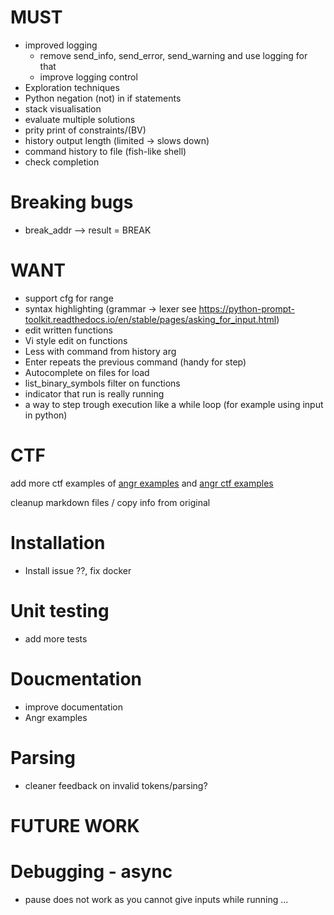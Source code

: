 # MUST
- improved logging 
    - remove send_info, send_error, send_warning and use logging for that
    - improve logging control
- Exploration techniques
- Python negation (not) in if statements
- stack visualisation
- evaluate multiple solutions
- prity print of constraints/(BV)
- history output length (limited -> slows down)
- command history to file (fish-like shell)
- check completion

# Breaking bugs
- break_addr --> result = BREAK

# WANT
- support cfg for range
- syntax highlighting (grammar -> lexer see https://python-prompt-toolkit.readthedocs.io/en/stable/pages/asking_for_input.html)
- edit written functions
- Vi style edit on functions
- Less with command from history arg
- Enter repeats the previous command (handy for step)
- Autocomplete on files for load
- list_binary_symbols filter on functions
- indicator that run is really running
- a way to step trough execution like a while loop (for example using input in python)

# CTF
add more ctf examples of [angr examples](https://docs.angr.io/en/latest/examples.html) and [angr ctf examples](https://docs.angr.io/en/latest/appendix/more-examples.html)

cleanup markdown files / copy info from original

# Installation
- Install issue ??, fix docker

# Unit testing
- add more tests

# Doucmentation
- improve documentation
- Angr examples

# Parsing
- cleaner feedback on invalid tokens/parsing?

# FUTURE WORK
# Debugging - async
- pause does not work as you cannot give inputs while running ...

